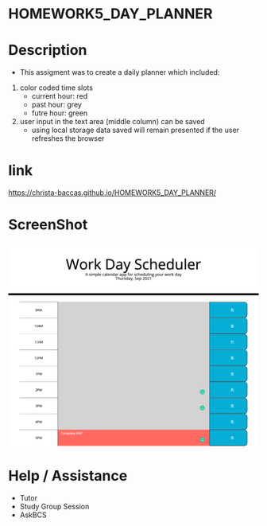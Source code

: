 # HOMEWORK5_DAY_PLANNER
# Description
- This assigment was to create a daily planner which included:
1. color coded time slots
    - current hour: red
    - past hour: grey
    - futre hour: green
2. user input in the text area (middle column) can be saved
    - using local storage data saved will remain presented if the user refreshes the browser

# link
https://christa-baccas.github.io/HOMEWORK5_DAY_PLANNER/

# ScreenShot
![alt tex](screencapture-10-0-1-5-60713-HOMEWORK5-DAY-PLANNER-index-html-2021-09-30-17_13_34.png)

# Help / Assistance
- Tutor
- Study Group Session
- AskBCS
